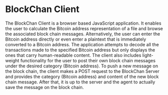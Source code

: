 # BlockChan Client
The BlockChan Client is a browser based JavaScript application. It enables the user to calculate the Bitcoin address representation of a file and browse the associated block chain messages. Alternatively, the user can enter the Bitcoin address directly or even enter a plaintext that is immediately converted to a Bitcoin address. The application attempts to decode all the transactions made to the specified Bitcoin address but only displays the ones that carry human-readable content. The client also includes light-weight functionality for the user to post their own block chain messages under the desired category (Bitcoin address). To push a new message on the block chain, the client makes a POST request to the BlockChan Server and provides the category (Bitcoin address) and content of the new block chain message. After that, it is up to the server and the agent to actually save the message on the block chain.
